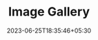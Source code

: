 ---
title: "Image Gallery"
date: 2023-06-25T18:35:46+05:30
draft: false
description: "My gallery :My art:"
layout: "gallery"
images:
 
 - src: https://img.etimg.com/thumb/msid-68721417,width-650,imgsize-1016106,,resizemode-4,quality-100/nature1_gettyimages.jpg

---